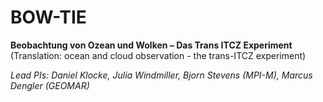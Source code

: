 # BOW-TIE

**Beobachtung von Ozean und Wolken – Das Trans ITCZ Experiment**  
(Translation: ocean and cloud observation - the trans-ITCZ experiment)

*Lead PIs: Daniel Klocke, Julia Windmiller, Bjorn Stevens (MPI-M), Marcus Dengler (GEOMAR)*
